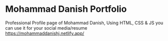 # Mohammad Danish Portfolio
Professional Profile page of Mohammad Danish, Using HTML, CSS &amp; JS you can use it for your social media/resume
<br>
https://mohammaddanishj.netlify.app/
